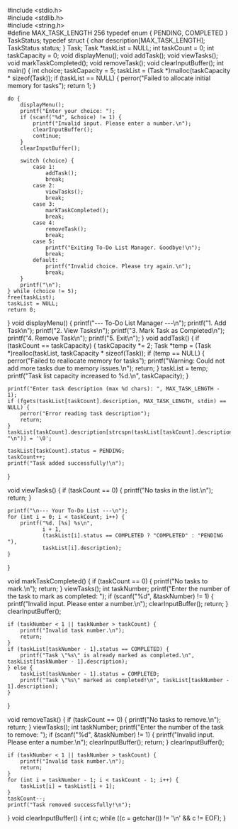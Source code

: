 #include <stdio.h>   
#include <stdlib.h>  
#include <string.h>  
#define MAX_TASK_LENGTH 256
typedef enum {
    PENDING,
    COMPLETED
} TaskStatus;
typedef struct {
    char description[MAX_TASK_LENGTH];
    TaskStatus status;
} Task;
Task *taskList = NULL;
int taskCount = 0;
int taskCapacity = 0; 
void displayMenu();
void addTask();
void viewTasks();
void markTaskCompleted();
void removeTask();
void clearInputBuffer();
int main() {
    int choice;
    taskCapacity = 5;
    taskList = (Task *)malloc(taskCapacity * sizeof(Task));
    if (taskList == NULL) {
        perror("Failed to allocate initial memory for tasks");
        return 1; 
    }

    do {
        displayMenu();
        printf("Enter your choice: ");
        if (scanf("%d", &choice) != 1) { 
            printf("Invalid input. Please enter a number.\n");
            clearInputBuffer(); 
            continue; 
        }
        clearInputBuffer(); 

        switch (choice) {
            case 1:
                addTask();
                break;
            case 2:
                viewTasks();
                break;
            case 3:
                markTaskCompleted();
                break;
            case 4:
                removeTask();
                break;
            case 5:
                printf("Exiting To-Do List Manager. Goodbye!\n");
                break;
            default:
                printf("Invalid choice. Please try again.\n");
                break;
        }
        printf("\n"); 
    } while (choice != 5);
    free(taskList);
    taskList = NULL; 
    return 0; 
}
void displayMenu() {
    printf("--- To-Do List Manager ---\n");
    printf("1. Add Task\n");
    printf("2. View Tasks\n");
    printf("3. Mark Task as Completed\n");
    printf("4. Remove Task\n");
    printf("5. Exit\n");
}
void addTask() {
    if (taskCount == taskCapacity) {
        taskCapacity *= 2; 
        Task *temp = (Task *)realloc(taskList, taskCapacity * sizeof(Task));
        if (temp == NULL) {
            perror("Failed to reallocate memory for tasks");
            printf("Warning: Could not add more tasks due to memory issues.\n");
            return;
        }
        taskList = temp;
        printf("Task list capacity increased to %d.\n", taskCapacity);
    }

    printf("Enter task description (max %d chars): ", MAX_TASK_LENGTH - 1);
    if (fgets(taskList[taskCount].description, MAX_TASK_LENGTH, stdin) == NULL) {
        perror("Error reading task description");
        return;
    }
    taskList[taskCount].description[strcspn(taskList[taskCount].description, "\n")] = '\0';

    taskList[taskCount].status = PENDING; 
    taskCount++;
    printf("Task added successfully!\n");
}

void viewTasks() {
    if (taskCount == 0) {
        printf("No tasks in the list.\n");
        return;
    }

    printf("\n--- Your To-Do List ---\n");
    for (int i = 0; i < taskCount; i++) {
        printf("%d. [%s] %s\n",
               i + 1, 
               (taskList[i].status == COMPLETED ? "COMPLETED" : "PENDING  "),
               taskList[i].description);
    }
}

void markTaskCompleted() {
    if (taskCount == 0) {
        printf("No tasks to mark.\n");
        return;
    }
    viewTasks();
    int taskNumber;
    printf("Enter the number of the task to mark as completed: ");
    if (scanf("%d", &taskNumber) != 1) {
        printf("Invalid input. Please enter a number.\n");
        clearInputBuffer();
        return;
    }
    clearInputBuffer();

    if (taskNumber < 1 || taskNumber > taskCount) {
        printf("Invalid task number.\n");
        return;
    }
    if (taskList[taskNumber - 1].status == COMPLETED) {
        printf("Task \"%s\" is already marked as completed.\n", taskList[taskNumber - 1].description);
    } else {
        taskList[taskNumber - 1].status = COMPLETED;
        printf("Task \"%s\" marked as completed!\n", taskList[taskNumber - 1].description);
    }
}

void removeTask() {
    if (taskCount == 0) {
        printf("No tasks to remove.\n");
        return;
    }
    viewTasks(); 
    int taskNumber;
    printf("Enter the number of the task to remove: ");
    if (scanf("%d", &taskNumber) != 1) {
        printf("Invalid input. Please enter a number.\n");
        clearInputBuffer();
        return;
    }
    clearInputBuffer();

    if (taskNumber < 1 || taskNumber > taskCount) {
        printf("Invalid task number.\n");
        return;
    }
    for (int i = taskNumber - 1; i < taskCount - 1; i++) {
        taskList[i] = taskList[i + 1];
    }
    taskCount--; 
    printf("Task removed successfully!\n");
}
void clearInputBuffer() {
    int c;
    while ((c = getchar()) != '\n' && c != EOF);
}
